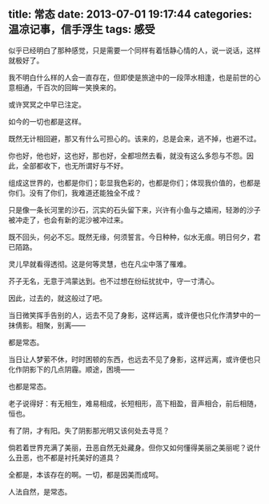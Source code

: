 title: 常态 
date: 2013-07-01 19:17:44 
categories: 温凉记事，信手浮生
tags: 感受
---

似乎已经明白了那种感觉，只是需要一个同样有着恬静心情的人，说一说话，这样就极好了。

我不明白什么样的人会一直存在，但即使是旅途中的一段萍水相逢，也是前世的心意相通，千百次的回眸一笑换来的。

或许冥冥之中早已注定。<!-- more -->

如今的一切也都是这样。

既然无计相回避，那又有什么可担心的。该来的，总是会来，逃不掉，也避不过。

你也好，他也好，这也好，那也好，全都坦然去看，就没有这么多怨与不怨。因此，全部都收下，也无所谓好与不好。

组成这世界的，也都是你们；彰显我色彩的，也都是你们；体现我价值的，也都是你们。没有了你们，我难道还能独全不成？

只是像一条长河里的沙石，沉实的石头留下来，兴许有小鱼与之嬉闹，轻渺的沙子被冲走了，也会有新的泥沙被冲过来。

既不回头，何必不忘。既然无缘，何须誓言。今日种种，似水无痕。明日何夕，君已陌路。

灵儿早就看得透彻。这是何等灵慧，也在凡尘中落了罹难。

芥子无名，无意于鸿蒙达到。也不过想在纷纭扰扰中，守一寸清心。

因此，过去的，就这般过了吧。

当日微笑挥手告别的人，远去不见了身影，这样远离，或许便也只化作清梦中的一抹倩影。相聚，别离——

都是常态。

当日让人梦萦不休，时时困顿的东西，也远去不见了身影，这样远离，或许便也只化作阴影下的几点阴霾。顺途，困境——

也都是常态。

老子说得好：有无相生，难易相成，长短相形，高下相盈，音声相合，前后相随，恒也。

有了阴，才有阳。失了阴影那光明又该何处去寻觅？

倘若着世界充满了美丽，丑恶自然无处藏身。但你又如何懂得美丽之美丽呢？说什么丑恶，也不都是衬托美好的道具？

全都是，本该存在的啊。一切，都是因美而成呵。

人法自然，是常态。